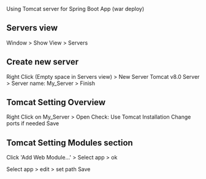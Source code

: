 Using Tomcat server for Spring Boot App (war deploy)

## Servers view
Window > Show View > Servers

## Create new server
Right Click (Empty space in Servers view) > New Server
Tomcat v8.0 Server > Server name: My_Server > Finish

## Tomcat Setting Overview
Right Click on My_Server > Open
Check: Use Tomcat Installation
Change ports if needed
Save

## Tomcat Setting Modules section
Click 'Add Web Module...' > Select app > ok

Select app > edit > set path
Save

